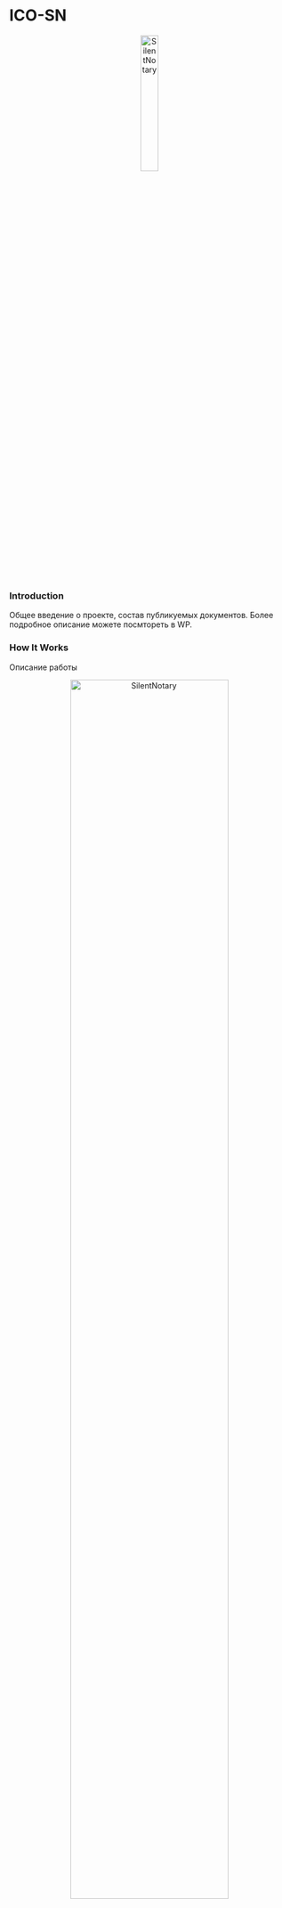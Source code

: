 # ICO-SN
<p align="center">
<img src="https://github.com/SilentNotary/ICO-SN/blob/master/logo_SN_png_256%D1%85256.png" width="25%" alt="SilentNotary">
</p>

### Introduction
Общее введение о проекте, состав публикуемых документов. Более подробное описание можете посмтореть в WP.

### How It Works
Описание работы
<p align="center">
<img src="https://github.com/SilentNotary/ICO-SN/blob/master/Shema_4.png" width="75%" alt="SilentNotary">
</p>

### Состав публикуемых документов


Smartcontract | Description
| ------------ | ------------- |
| Token | Контракт токена SNTR выполненный по стандарту ____. Общее количество токенов 1x10^12SNTR. В контракте зафиксирована возможность принудительного выкупа токенов у держателей по курсу 1М SNTR=0.2ETH. Во избежании большого количества мелких транзакций обмен SNTR на ETH происходит при досижении заданного объёма ETH (параметр будет установлен после ICO принимая во внимание кол-во держателей)|
| Crowdsale|Контракт краудсейла, контракт облагает следующей особенностью - курс обмена ETH на SNTR зависит от объема реализованных SNTR задаеться начальный курс обмена 1M SNTR=0.01ETH и конечный курс обмена 1М SNTR=0.2ETH|
| MultiSign| Контракт управляющий кошельком для сбора ETH, имеет 4 подписи, две подписи членов команды, две подписи экскроу. Средства могут быть использованы при подписании двумя членами команды и одним из экскроу |
| SilentNotary_demo|Это контракт основной контракт сервиса работающий в демонстрационном режиме, основной контракт обменивающий токены и взывмыние платы с пользователей будет разработан и опубликован здесь после ICO|

### Дисклаймер обращение.




